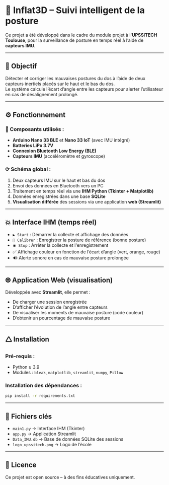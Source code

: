 # 🧠 Inflat3D – Suivi intelligent de la posture

Ce projet a été développé dans le cadre du module projet à l'**UPSSITECH Toulouse**, pour la surveillance de posture en temps réel à l’aide de **capteurs IMU**.

---

## 🎯 Objectif

Détecter et corriger les mauvaises postures du dos à l’aide de deux capteurs inertiels placés sur le haut et le bas du dos.  
Le système calcule l’écart d’angle entre les capteurs pour alerter l’utilisateur en cas de désalignement prolongé.

---

## ⚙️ Fonctionnement

### 🧹 Composants utilisés :
- **Arduino Nano 33 BLE** et **Nano 33 IoT** (avec IMU intégré)
- **Batteries LiPo 3.7V**
- **Connexion Bluetooth Low Energy (BLE)**
- **Capteurs IMU** (accéléromètre et gyroscope)

### ⟳ Schéma global :
1. Deux capteurs IMU sur le haut et bas du dos
2. Envoi des données en Bluetooth vers un PC
3. Traitement en temps réel via une **IHM Python (Tkinter + Matplotlib)**
4. Données enregistrées dans une base **SQLite**
5. **Visualisation différée** des sessions via une application **web (Streamlit)**

---

## 💥 Interface IHM (temps réel)

- `▶️ Start` : Démarrer la collecte et affichage des données
- `🎯 Calibrer` : Enregistrer la posture de référence (bonne posture)
- `⏹️ Stop` : Arrêter la collecte et l'enregistrement
- ✅ Affichage couleur en fonction de l’écart d’angle (vert, orange, rouge)
- 🔊 Alerte sonore en cas de mauvaise posture prolongée

---

## 🌐 Application Web (visualisation)

Développée avec **Streamlit**, elle permet :
- De charger une session enregistrée
- D’afficher l’évolution de l’angle entre capteurs
- De visualiser les moments de mauvaise posture (code couleur)
- D’obtenir un pourcentage de mauvaise posture

---

## 🛆 Installation

### Pré-requis :
- Python ≥ 3.9
- Modules : `bleak`, `matplotlib`, `streamlit`, `numpy`, `Pillow`

### Installation des dépendances :

```bash
pip install -r requirements.txt
```

---

## 📁 Fichiers clés

- `main1.py` → Interface IHM (Tkinter)
- `app.py` → Application Streamlit
- `Data_IMU.db` → Base de données SQLite des sessions
- `logo_upssitech.png` → Logo de l’école

---

## 📌 Licence

Ce projet est open source – à des fins éducatives uniquement.

